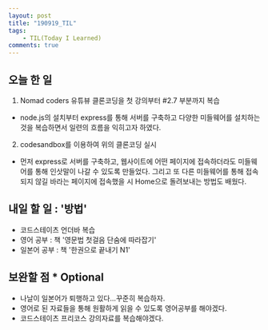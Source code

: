 ```yaml
---
layout: post
title: "190919_TIL"
tags: 
    - TIL(Today I Learned)
comments: true
---
```


## 오늘 한 일
1. Nomad coders 유튜뷰 클론코딩을 첫 강의부터 #2.7 부분까지 복습
  * node.js의 설치부터 express를 통해 서버를 구축하고 다양한 미들웨어를 설치하는 것을 복습하면서 일련의 흐름을 익히고자 하였다.
2. codesandbox를 이용하여 위의 클론코딩 실시
  * 먼저 express로 서버를 구축하고, 웹사이트에 어떤 페이지에 접속하더라도 미들웨어를 통해 인삿말이 나갈 수 있도록 만들었다. 그리고 또 다른 미들웨어를 통해 접속되지 않길 바라는 페이지에 접속했을 시 Home으로 돌려보내는 방법도 배웠다.

## 내일 할 일 : '방법'
* 코드스테이츠 언더바 복습
* 영어 공부 : 책 '영문법 첫걸음 단숨에 따라잡기'
* 일본어 공부 : 책 '한권으로 끝내기 N1'

## 보완할 점  * Optional
* 나날이 일본어가 퇴행하고 있다...꾸준히 복습하자.
* 영어로 된 자료들을 통해 원활하게 읽을 수 있도록 영어공부를 해야겠다.
* 코드스테이츠 프리코스 강의자료를 복습해야겠다.